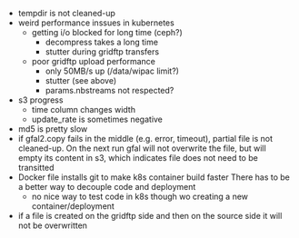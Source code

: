 - tempdir is not cleaned-up
- weird performance inssues in kubernetes
    - getting i/o blocked for long time (ceph?)
        - decompress takes a long time
        - stutter during gridftp transfers
    - poor gridftp upload performance
        - only 50MB/s up (/data/wipac limit?)
        - stutter (see above)
        - params.nbstreams not respected?
- s3 progress
    - time column changes width
    - update_rate is sometimes negative
- md5 is pretty slow
- if gfal2.copy fails in the middle (e.g. error, timeout),
    partial file is not cleaned-up. On the next run gfal will
    not overwrite the file, but will empty its content in s3,
    which indicates file does not need to be transitted
- Docker file installs git to make k8s container build faster
    There has to be a better way to decouple code and deployment
    - no nice way to test code in k8s though wo creating a
        new container/deployment
- if a file is created on the gridftp side and then on the source side
    it will not be overwritten
